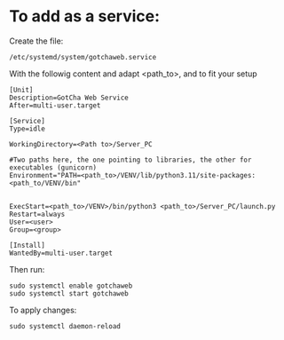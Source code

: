 # To add as a service:

Create the file: 

```
/etc/systemd/system/gotchaweb.service
```

With the followig content and adapt <path_to>, <user> and <group> to fit your setup

```
[Unit]
Description=GotCha Web Service
After=multi-user.target

[Service]
Type=idle

WorkingDirectory=<Path to>/Server_PC

#Two paths here, the one pointing to libraries, the other for executables (gunicorn)
Environment="PATH=<path_to>/VENV/lib/python3.11/site-packages:<path_to/VENV/bin"


ExecStart=<path_to>/VENV>/bin/python3 <path_to>/Server_PC/launch.py
Restart=always
User=<user>
Group=<group>

[Install]
WantedBy=multi-user.target

```

Then run:

```
sudo systemctl enable gotchaweb
sudo systemctl start gotchaweb
```

To apply changes:

```
sudo systemctl daemon-reload
```


